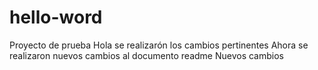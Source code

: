 # hello-word
Proyecto de prueba
Hola se realizarón los cambios pertinentes
Ahora se realizaron nuevos cambios al documento readme
Nuevos cambios 
